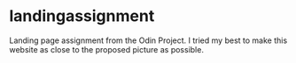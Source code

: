 # landingassignment
Landing page assignment from the Odin Project. I tried my best to make this website as close to the proposed picture as possible.
